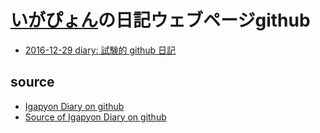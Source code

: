 # [いがぴょん](https://igapyon.github.io/diary/memo/memoigapyon.html)の日記ウェブページgithub

* [2016-12-29 diary: 試験的 github 日記](https://igapyon.github.io/diary/2016/ig161229.html)

## source
* [Igapyon Diary on github](https://igapyon.github.io/diary/index.html)
* [Source of Igapyon Diary on github](https://github.com/igapyon/diary/)

